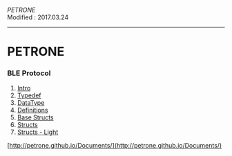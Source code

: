 *PETRONE*<br>
Modified : 2017.03.24

---

# PETRONE


### BLE Protocol
1. [Intro](ble_protocol_intro.md)
2. [Typedef](ble_protocol_typedef.md)
3. [DataType](ble_protocol_datatype.md)
4. [Definitions](ble_protocol_definitions.md)
5. [Base Structs](ble_protocol_base_structs.md)
6. [Structs](ble_protocol_structs.md)
7. [Structs - Light](ble_protocol_structs_light.md)


[http://petrone.github.io/Documents/](http://petrone.github.io/Documents/)
